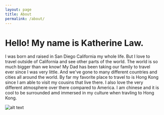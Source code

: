 ```yaml
---
layout: page
title: About
permalink: /about/
---
```

# Hello! My name is Katherine Law.
I was born and raised in San Diego California my whole life. But I love to travel outside of California and see other parts of the world. The world is so much bigger than we know! My Dad has been taking our family to travel ever since I was very little. And we've gone to many different countries and cities all around the world. By far my favorite place to travel to is Hong Kong since I am able to visit my cousins that live there. I also love the very different atmosphere over there compared to America. I am chinese and it is cool to be surrounded amd immersed in my culture when travling to Hong Kong.

![alt text](../images/notebooks/foundation/IMG_7911.jpeg)